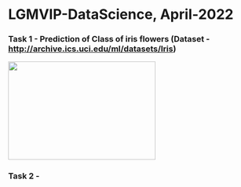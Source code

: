 # LGMVIP-DataScience, April-2022

### Task 1 - Prediction of Class of iris flowers (Dataset - http://archive.ics.uci.edu/ml/datasets/Iris)
<img src = "iris1.png" style = "width:300px;height:200px"/>

### Task 2 - 
